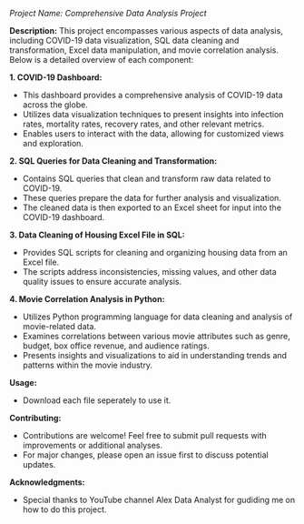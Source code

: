 *Project Name: Comprehensive Data Analysis Project*

**Description:**
This project encompasses various aspects of data analysis, including COVID-19 data visualization, SQL data cleaning and transformation, Excel data manipulation, and movie correlation analysis. Below is a detailed overview of each component:

**1. COVID-19 Dashboard:**
- This dashboard provides a comprehensive analysis of COVID-19 data across the globe.
- Utilizes data visualization techniques to present insights into infection rates, mortality rates, recovery rates, and other relevant metrics.
- Enables users to interact with the data, allowing for customized views and exploration.

**2. SQL Queries for Data Cleaning and Transformation:**
- Contains SQL queries that clean and transform raw data related to COVID-19.
- These queries prepare the data for further analysis and visualization.
- The cleaned data is then exported to an Excel sheet for input into the COVID-19 dashboard.

**3. Data Cleaning of Housing Excel File in SQL:**
- Provides SQL scripts for cleaning and organizing housing data from an Excel file.
- The scripts address inconsistencies, missing values, and other data quality issues to ensure accurate analysis.

**4. Movie Correlation Analysis in Python:**
- Utilizes Python programming language for data cleaning and analysis of movie-related data.
- Examines correlations between various movie attributes such as genre, budget, box office revenue, and audience ratings.
- Presents insights and visualizations to aid in understanding trends and patterns within the movie industry.

**Usage:**
- Download each file seperately to use it.

**Contributing:**
- Contributions are welcome! Feel free to submit pull requests with improvements or additional analyses.
- For major changes, please open an issue first to discuss potential updates.



**Acknowledgments:**
- Special thanks to YouTube channel Alex Data Analyst for gudiding me on how to do this project.
